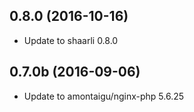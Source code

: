 
## 0.8.0 (2016-10-16)
- Update to shaarli 0.8.0

## 0.7.0b (2016-09-06)
- Update to amontaigu/nginx-php 5.6.25
